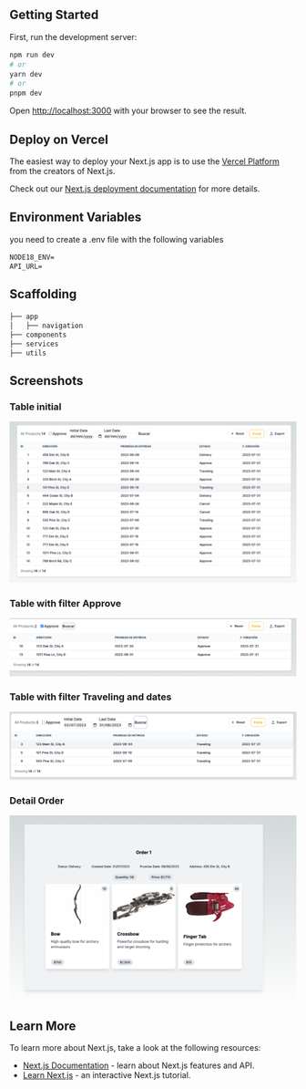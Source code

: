 ## Getting Started

First, run the development server:

```bash
npm run dev
# or
yarn dev
# or
pnpm dev
```

Open [http://localhost:3000](http://localhost:3000) with your browser to see the result.

## Deploy on Vercel

The easiest way to deploy your Next.js app is to use
the [Vercel Platform](https://vercel.com/new?utm_medium=default-template&filter=next.js&utm_source=create-next-app&utm_campaign=create-next-app-readme)
from the creators of Next.js.

Check out our [Next.js deployment documentation](https://nextjs.org/docs/deployment) for more details.

## Environment Variables

you need to create a .env file with the following variables

```
NODE18_ENV=
API_URL=
```

## Scaffolding

```
├── app
│   ├── navigation
├── components
├── services
├── utils
```

## Screenshots


### Table initial

![img.png](img.png)

### Table with filter Approve

![img_1.png](img_1.png)

### Table with filter Traveling and dates

![img_2.png](img_2.png)

### Detail Order
![Alt text](image.png)

## Learn More

To learn more about Next.js, take a look at the following resources:

- [Next.js Documentation](https://nextjs.org/docs) - learn about Next.js features and API.
- [Learn Next.js](https://nextjs.org/learn) - an interactive Next.js tutorial.


